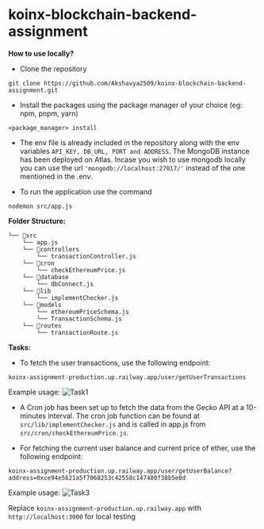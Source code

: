 # koinx-blockchain-backend-assignment

**How to use locally?**

- Clone the repository

```
git clone https://github.com/Akshavya2509/koinx-blockchain-backend-assignment.git
```

- Install the packages using the package manager of your choice (eg: npm, pnpm, yarn)

```
<package_manager> install
```

- The env file is already included in the repository along with the env variables `API_KEY, DB_URL, PORT and ADDRESS`. The MongoDB instance has been deployed on Atlas. Incase you wish to use mongodb locally you can use the url `'mongodb://localhost:27017/'` instead of the one mentioned in the .env.

- To run the application use the command

```
nodemon src/app.js
```

**Folder Structure:**

```
└── 📁src
    └── app.js
    └── 📁controllers
        └── transactionController.js
    └── 📁cron
        └── checkEthereumPrice.js
    └── 📁database
        └── dbConnect.js
    └── 📁lib
        └── implementChecker.js
    └── 📁models
        └── ethereumPriceSchema.js
        └── TransactionSchema.js
    └── 📁routes
        └── transactionRoute.js
```

**Tasks:**

- To fetch the user transactions, use the following endpoint:

```
koinx-assignment-production.up.railway.app/user/getUserTransactions
```

Example usage:
![Task1](https://asset.cloudinary.com/ds5wmytro/6687fa5ab5b84d96b4ded0f470bc12ba)

- A Cron job has been set up to fetch the data from the Gecko API at a 10-minutes interval. The cron job function can be found at `src/lib/implementChecker.js` and is called in app.js from `src/cron/checkEthereumPrice.js`.

- For fetching the current user balance and current price of ether, use the following endpoint:

```
koinx-assignment-production.up.railway.app/user/getUserBalance?address=0xce94e5621a5f7068253c42558c147480f38b5e0d
```

Example usage:
![Task3](https://asset.cloudinary.com/ds5wmytro/df0eeda7c2505c9db89e3930e08e11b0)

Replace `koinx-assignment-production.up.railway.app` with `http://localhost:3000` for local testing
